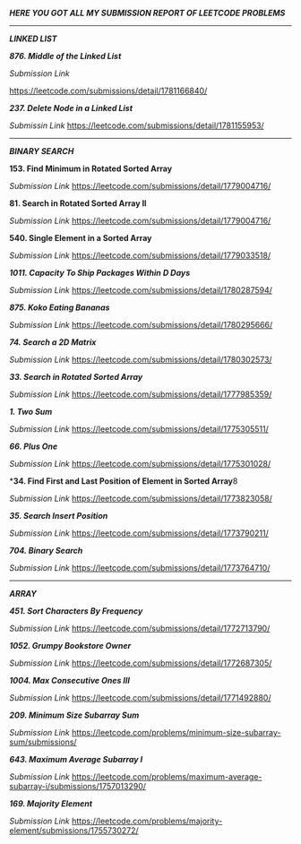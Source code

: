 ***HERE YOU GOT ALL MY SUBMISSION REPORT OF LEETCODE PROBLEMS***


---

***LINKED LIST***

***876. Middle of the Linked List***

*Submission Link*

https://leetcode.com/submissions/detail/1781166840/



***237. Delete Node in a Linked List***

*Submissin Link*
https://leetcode.com/submissions/detail/1781155953/


---
***BINARY SEARCH***

**153. Find Minimum in Rotated Sorted Array**

*Submission Link*
https://leetcode.com/submissions/detail/1779004716/



**81. Search in Rotated Sorted Array II**

*Submission Link*
https://leetcode.com/submissions/detail/1779004716/



**540. Single Element in a Sorted Array**

*Submission Link*
https://leetcode.com/submissions/detail/1779033518/



***1011. Capacity To Ship Packages Within D Days***

*Submission Link*
https://leetcode.com/submissions/detail/1780287594/




***875. Koko Eating Bananas***

*Submission Link*
https://leetcode.com/submissions/detail/1780295666/



***74. Search a 2D Matrix***

*Submission Link*
https://leetcode.com/submissions/detail/1780302573/



***33. Search in Rotated Sorted Array***

*Submission Link*
https://leetcode.com/submissions/detail/1777985359/



***1. Two Sum***

*Submission Link*
https://leetcode.com/submissions/detail/1775305511/



***66. Plus One***

*Submission Link*
https://leetcode.com/submissions/detail/1775301028/



***34. Find First and Last Position of Element in Sorted Array**8

*Submission Link*
https://leetcode.com/submissions/detail/1773823058/



***35. Search Insert Position***

*Submission Link*
https://leetcode.com/submissions/detail/1773790211/



***704. Binary Search***

*Submission Link*
https://leetcode.com/submissions/detail/1773764710/

---

***ARRAY***

***451. Sort Characters By Frequency***

*Submission Link*
https://leetcode.com/submissions/detail/1772713790/



***1052. Grumpy Bookstore Owner***

*Submission Link*
https://leetcode.com/submissions/detail/1772687305/



***1004. Max Consecutive Ones III***

*Submission Link*
https://leetcode.com/submissions/detail/1771492880/



***209. Minimum Size Subarray Sum***

*Submission Link*
https://leetcode.com/problems/minimum-size-subarray-sum/submissions/



***643. Maximum Average Subarray I***

*Submission Link*
https://leetcode.com/problems/maximum-average-subarray-i/submissions/1757013290/



***169. Majority Element***

*Submission Link*
https://leetcode.com/problems/majority-element/submissions/1755730272/
